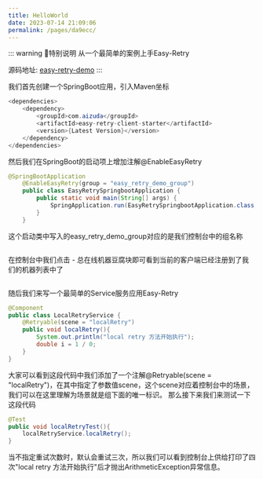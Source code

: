 ```yaml
---
title: HelloWorld
date: 2023-07-14 21:09:06
permalink: /pages/da9ecc/
---
```


::: warning 🌈特别说明
从一个最简单的案例上手Easy-Retry

源码地址: [easy-retry-demo](https://gitee.com/byteblogs168/easy-retry-demo)
:::

我们首先创建一个SpringBoot应用，引入Maven坐标

```java
<dependencies>
    <dependency>
        <groupId>com.aizuda</groupId>
        <artifactId>easy-retry-client-starter</artifactId>
        <version>{Latest Version}</version>
    </dependency>
</dependencies>
```

然后我们在SpringBoot的启动项上增加注解@EnableEasyRetry

```java
@SpringBootApplication
    @EnableEasyRetry(group = "easy_retry_demo_group")
    public class EasyRetrySpringbootApplication {
        public static void main(String[] args) {
            SpringApplication.run(EasyRetrySpringbootApplication.class, args);
        }
    }
```

这个启动类中写入的easy_retry_demo_group对应的是我们控制台中的组名称

<img :src="$withBase('/img/建立控制台上的组.png')" class="no-zoom" style="zoom: 100%;">

在控制台中我们点击 - 总在线机器豆腐块即可看到当前的客户端已经注册到了我们的机器列表中了

<img :src="$withBase('/img/查看机器列表.png')" class="no-zoom" style="zoom: 100%;">

随后我们来写一个最简单的Service服务应用Easy-Retry

```java
@Component
public class LocalRetryService {
    @Retryable(scene = "localRetry")
    public void localRetry(){
        System.out.println("local retry 方法开始执行");
        double i = 1 / 0;
    }
}
```

大家可以看到这段代码中我们添加了一个注解@Retryable(scene = "localRetry")，在其中指定了参数值scene，这个scene对应着控制台中的场景，我们可以在这里理解为场景就是组下面的唯一标识。
那么接下来我们来测试一下这段代码

```java
@Test
public void localRetryTest(){
    localRetryService.localRetry();
}
```

当不指定重试次数时，默认会重试三次，所以我们可以看到控制台上供给打印了四次"local retry 方法开始执行"后才抛出ArithmeticException异常信息。

<img :src="$withBase('/img/Easy-Retry启动案例.png')" class="no-zoom" style="zoom: 100%;">
